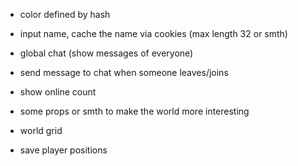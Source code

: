 * color defined by hash
* input name, cache the name via cookies (max length 32 or smth)
* global chat (show messages of everyone)
* send message to chat when someone leaves/joins
* show online count
* some props or smth to make the world more interesting

* world grid
* save player positions